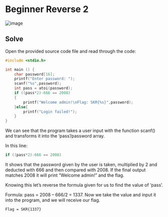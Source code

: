 # Beginner Reverse 2 
![image](https://github.com/user-attachments/assets/566d3506-0aba-4232-bb9e-010126cf628a)

## Solve
Open the provided source code file and read through the code:
```C
#include <stdio.h>

int main () {
	char password[16];
	printf("Enter password: ");
	scanf("%s",password);
	int pass = atoi(password);
	if ((pass*2)-666 == 2008)
	{
		printf("Welcome admin!\nFlag: SKR{%s}",password);
	}else{
		printf("Login failed!");
	}
}
```
We can see that the program takes a user input with the function scanf() and transforms it into the ‘pass’/password array.  

In this line: 
```C
if ((pass*2)-666 == 2008)
```
It shows that the password given by the user is taken, multiplied by 2 and deducted with 666 and then compared with 2008. If the final output matches 2008 it will print “Welcome admin!” and the flag. 

Knowing this let’s reverse the formula given for us to find the value of ‘pass’. 

Formula: pass = 2008 – 666/2 = 1337. Now we take the value and input it into the program, and we will receive our flag. 

```
Flag = SKR{1337} 
```
